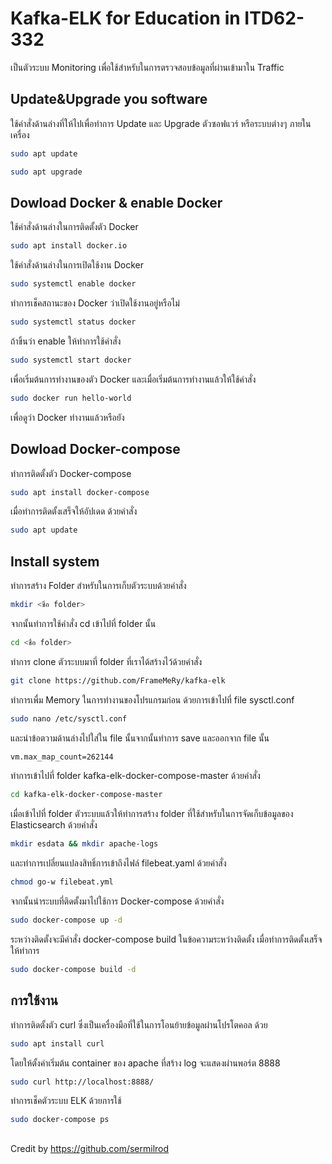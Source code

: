 # Kafka-ELK for Education in ITD62-332
เป็นตัวระบบ Monitoring เพื่อใช้สำหรับในการตรวจสอบข้อมูลที่ผ่านเข้ามาใน Traffic
##
## Update&Upgrade you software 
ใช้คำสั่งด้านล่างที่ให้ไปเพื่อทำการ Update และ Upgrade ตัวซอฟแวร์ หรือระบบต่างๆ ภายในเครื่อง

```bash
sudo apt update
```
```bash
sudo apt upgrade
```
##
## Dowload Docker & enable Docker
ใช้คำสั่งด้านล่างในการติดตั้งตัว Docker
```bash
sudo apt install docker.io
```
ใช้คำสั่งด้านล่างในการเปิดใช้งาน Docker
```bash
sudo systemctl enable docker
```
ทำการเช็คสถานะของ Docker ว่าเปิดใช้งานอยู่หรือไม่
```bash
sudo systemctl status docker
```
ถ้าขิ้นว่า enable ให้ทำการใช้คำสั่ง
```bash
sudo systemctl start docker
```
เพื่อเริ่มต้นการทำงานของตัว Docker และเมื่อเริ่มต้นการทำงานแล้วให้ใช้คำสั่ง
```bash
sudo docker run hello-world
```
เพื่อดูว่า Docker ทำงานแล้วหรือยัง
##
## Dowload Docker-compose
ทำการติดตั้งตัว Docker-compose 
```bash
sudo apt install docker-compose
```
เมื่อทำการติดตั้งเสร็จให้อัปเดด ด้วยคำสั่ง
```bash
sudo apt update
```
##
## Install system
ทำการสร้าง Folder สำหรับในการเก็บตัวระบบด้วยคำสั่ง
```bash
mkdir <ชื่อ folder>
```
จากนั้นทำการใช้คำสั่ง cd เข้าไปที่ folder นั้น
```bash
cd <ชื่อ folder>
```
ทำการ clone ตัวระบบมาที่ folder ที่เราได้สร้างไว้ด้วยคำสั่ง
```bash
git clone https://github.com/FrameMeRy/kafka-elk
```

ทำการเพื่ม Memory ในการทำงานของโปรแกรมก่อน ด้วยการเข้าไปที่ file sysctl.conf
```bash
sudo nano /etc/sysctl.conf
```
และนำข้อตวามด้านล่างไปใส่ใน file นั้นจากนั้นทำการ save และออกจาก file นั้น 
```bash
vm.max_map_count=262144
```
ทำการเข้าไปที่ folder kafka-elk-docker-compose-master ด้วยคำสั่ง
```bash
cd kafka-elk-docker-compose-master
```
เมื่อเข้าไปที่ folder ตัวระบบแล้วให้ทำการสร้าง folder ที่ใช้สำหรับในการจัดเก็บข้อมูลของ Elasticsearch ด้วยคำสั่ง
```bash
mkdir esdata && mkdir apache-logs
```
และทำการเปลี่ยนแปลงสิทธิ์การเข้าถึงไฟล์ filebeat.yaml ด้วยคำสั่ง
```bash
chmod go-w filebeat.yml
```
จากนั้นนำระบบที่ติดตั้งมาไปใช้การ Docker-compose ด้วยคำสั่ง
```bash
sudo docker-compose up -d
```
ระหว่างติดตั้งจะมีคำสั่ง  docker-compose build ในข้อความระหว่างติดตั้ง เมื่อทำการติดตั้งเสร็จ ให้ทำการ
```bash
sudo docker-compose build -d
```
##
## การใช้งาน

ทำการติดตั้งตัว curl ซึ่งเป็นเครื่องมือที่ใช้ในการโอนย้ายข้อมูลผ่านโปรโตคอล ด้วย
```bash
sudo apt install curl
```

โดยให้ตั้งค่าเริ่มต้น container ของ apache ที่สร้าง log จะแสดงผ่านพอร์ต 8888 
```bash
sudo curl http://localhost:8888/
```
ทำการเช็คตัวระบบ ELK ด้วยการใช้ 
```bash
sudo docker-compose ps
```
##
Credit by https://github.com/sermilrod
